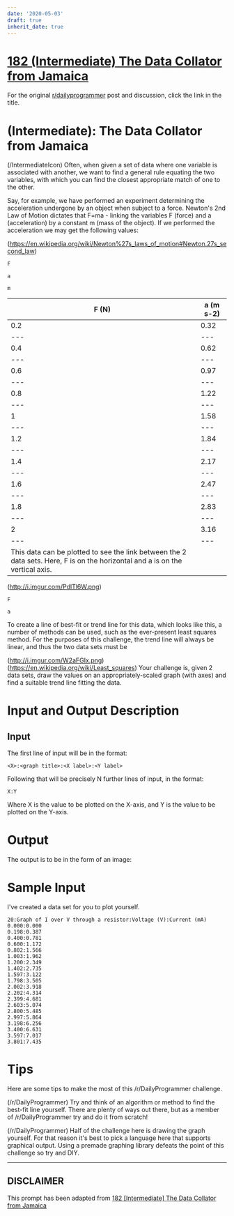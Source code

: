 ```yaml
---
date: '2020-05-03'
draft: true
inherit_date: true
---
```


# [182 (Intermediate) The Data Collator from Jamaica](https://www.reddit.com/r/dailyprogrammer/comments/2i13a4/10012014_challenge_182_intermediate_the_data/)

For the original [r/dailyprogrammer](https://www.reddit.com/r/dailyprogrammer/) post and discussion, click the link in the title.

#  (Intermediate): The Data Collator from Jamaica
(/IntermediateIcon)
Often, when given a set of data where one variable is associated with another, we want to find a general rule equating the two variables, with which you can find the closest appropriate match of one to the other.

Say, for example, we have performed an experiment determining the acceleration undergone by an object when subject to a force. Newton's 2nd Law of Motion dictates that F=ma - linking the variables F (force) and a (acceleration) by a constant m (mass of the object). If we performed the acceleration we may get the following values:

(https://en.wikipedia.org/wiki/Newton%27s_laws_of_motion#Newton.27s_second_law)

```
F
```

```
a
```

```
m
```

|F (N)|a (m s-2)|
| --- | --- |
|0.2|0.32|
| --- | --- |
|0.4|0.62|
| --- | --- |
|0.6|0.97|
| --- | --- |
|0.8|1.22|
| --- | --- |
|1|1.58|
| --- | --- |
|1.2|1.84|
| --- | --- |
|1.4|2.17|
| --- | --- |
|1.6|2.47|
| --- | --- |
|1.8|2.83|
| --- | --- |
|2|3.16|
| --- | --- |
|This data can be plotted to see the link between the 2 data sets. Here, F is on the horizontal and a is on the vertical axis.

(http://i.imgur.com/PdlTl6W.png)

```
F
```

```
a
```
To create a line of best-fit or trend line for this data, which looks like this, a number of methods can be used, such as the ever-present least squares method. For the purposes of this challenge, the trend line will always be linear, and thus the two data sets must be 

(http://i.imgur.com/W2aFGIx.png)
(https://en.wikipedia.org/wiki/Least_squares)
Your challenge is, given 2 data sets, draw the values on an appropriately-scaled graph (with axes) and find a suitable trend line fitting the data.

# Input and Output Description
## Input
The first line of input will be in the format:


```
<X>:<graph title>:<X label>:<Y label>
```
Following that will be precisely N further lines of input, in the format:


```
X:Y
```
Where X is the value to be plotted on the X-axis, and Y is the value to be plotted on the Y-axis.

# Output
The output is to be in the form of an image:

# Sample Input
I've created a data set for you to plot yourself.


```
20:Graph of I over V through a resistor:Voltage (V):Current (mA)
0.000:0.000
0.198:0.387
0.400:0.781
0.600:1.172
0.802:1.566
1.003:1.962
1.200:2.349
1.402:2.735
1.597:3.122
1.798:3.505
2.002:3.918
2.202:4.314
2.399:4.681
2.603:5.074
2.800:5.485
2.997:5.864
3.198:6.256
3.400:6.631
3.597:7.017
3.801:7.435
```
# Tips
Here are some tips to make the most of this /r/DailyProgrammer challenge.

(/r/DailyProgrammer)
Try and think of an algorithm or method to find the best-fit line yourself. There are plenty of ways out there, but as a member of /r/DailyProgrammer try and do it from scratch!

(/r/DailyProgrammer)
Half of the challenge here is drawing the graph yourself. For that reason it's best to pick a language here that supports graphical output. Using a premade graphing library defeats the point of this challenge so try and DIY.


----
## **DISCLAIMER**
This prompt has been adapted from [182 [Intermediate] The Data Collator from Jamaica](https://www.reddit.com/r/dailyprogrammer/comments/2i13a4/10012014_challenge_182_intermediate_the_data/
)
